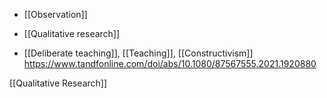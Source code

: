 - [[Observation]]
- [[Qualitative research]]

- [[Deliberate teaching]], [[Teaching]], [[Constructivism]] https://www.tandfonline.com/doi/abs/10.1080/87567555.2021.1920880

[[Qualitative Research]]
